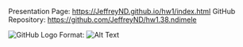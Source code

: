 Presentation Page: https://JeffreyND.github.io/hw1/index.html
GitHub Repository: https://github.com/JeffreyND/hw1.38.ndimele


![GitHub Logo](/images/logo.png)
Format: ![Alt Text](https://www.dropbox.com/s/a36b3fe8lvbpzmd/hw1.38.ndimele.gif?dl=0)
